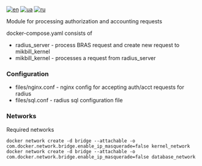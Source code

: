 [![en](https://img.shields.io/badge/lang-en-red.svg)](README.md)
[![ua](https://img.shields.io/badge/lang-ua-yellow.svg)](README.ua.md)
[![ru](https://img.shields.io/badge/lang-ru-blue.svg)](README.ru.md)

Module for processing authorization and accounting requests

docker-compose.yaml consists of
 + radius_server - process BRAS request and create new request to mikbill_kernel
 + mikbill_kernel - processes a request from radius_server

### Configuration
 + files/nginx.conf - nginx config for accepting auth/acct requests for radius
 + files/sql.conf - radius sql configuration file

### Networks

Required networks

```
docker network create -d bridge --attachable -o com.docker.network.bridge.enable_ip_masquerade=false kernel_network
docker network create -d bridge --attachable -o com.docker.network.bridge.enable_ip_masquerade=false database_network
```